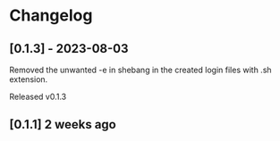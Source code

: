 # Changelog

## [0.1.3] - 2023-08-03

Removed the unwanted -e in shebang in the created login files
    with .sh extension. 

Released v0.1.3

## [0.1.1] 2 weeks ago
